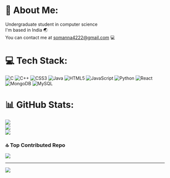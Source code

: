 # 💫 About Me:
Undergraduate student in computer science<br>I'm based in India  🌏<br>You can contact me at somanna4222@gmail.com 💻


# 💻 Tech Stack:
![C](https://img.shields.io/badge/c-%2300599C.svg?style=for-the-badge&logo=c&logoColor=white) ![C++](https://img.shields.io/badge/c++-%2300599C.svg?style=for-the-badge&logo=c%2B%2B&logoColor=white) ![CSS3](https://img.shields.io/badge/css3-%231572B6.svg?style=for-the-badge&logo=css3&logoColor=white) ![Java](https://img.shields.io/badge/java-%23ED8B00.svg?style=for-the-badge&logo=java&logoColor=white) ![HTML5](https://img.shields.io/badge/html5-%23E34F26.svg?style=for-the-badge&logo=html5&logoColor=white) ![JavaScript](https://img.shields.io/badge/javascript-%23323330.svg?style=for-the-badge&logo=javascript&logoColor=%23F7DF1E) ![Python](https://img.shields.io/badge/python-3670A0?style=for-the-badge&logo=python&logoColor=ffdd54) ![React](https://img.shields.io/badge/react-%2320232a.svg?style=for-the-badge&logo=react&logoColor=%2361DAFB) ![MongoDB](https://img.shields.io/badge/MongoDB-%234ea94b.svg?style=for-the-badge&logo=mongodb&logoColor=white) ![MySQL](https://img.shields.io/badge/mysql-%2300f.svg?style=for-the-badge&logo=mysql&logoColor=white)
# 📊 GitHub Stats:
![](https://github-readme-stats.vercel.app/api?username=Somanna-AS&theme=dark&hide_border=false&include_all_commits=false&count_private=false)<br/>
![](https://github-readme-streak-stats.herokuapp.com/?user=Somanna-AS&theme=dark&hide_border=false)<br/>
![](https://github-readme-stats.vercel.app/api/top-langs/?username=Somanna-AS&theme=dark&hide_border=false&include_all_commits=false&count_private=false&layout=compact)

### 🔝 Top Contributed Repo
![](https://github-contributor-stats.vercel.app/api?username=Somanna-AS&limit=5&theme=dark&combine_all_yearly_contributions=true)

---
[![](https://visitcount.itsvg.in/api?id=Somanna-AS&icon=0&color=0)](https://visitcount.itsvg.in)

<!-- Proudly created with GPRM ( https://gprm.itsvg.in ) -->
